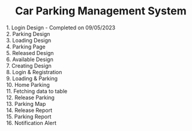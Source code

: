 <h1 align="center">Car Parking Management System</h1>
1. Login Design - Completed on 09/05/2023<br>
2. Parking Design<br>
3. Loading Design<br>
4. Parking Page<br>
5. Released Design<br>
6. Available Design<br>
7. Creating Design<br>
8. Login & Registration<br>
9. Loading & Parking<br>
10. Home Parking<br>
11. Fetching data to table<br>
12. Release Parking<br>
13. Parking Map<br>
14. Release Report<br>
15. Parking Report<br>
16. Notification Alert<br>
